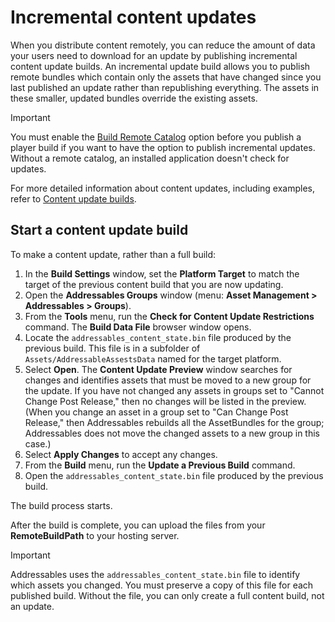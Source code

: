 # Incremental content updates

When you distribute content remotely, you can reduce the amount of data your users need to download for an update by publishing incremental content update builds. An incremental update build allows you to publish remote bundles which contain only the assets that have changed since you last published an update rather than republishing everything. The assets in these smaller, updated bundles override the existing assets.

> [!IMPORTANT]
> You must enable the [Build Remote Catalog](xref:addressables-asset-settings) option before you publish a player build if you want to have the option to publish incremental updates. Without a remote catalog, an installed application doesn't check for updates.

For more detailed information about content updates, including examples, refer to [Content update builds](xref:addressables-content-update-builds).

## Start a content update build

To make a content update, rather than a full build:

1. In the __Build Settings__ window, set the __Platform Target__ to match the target of the previous content build that you are now updating.
1. Open the __Addressables Groups__ window (menu: __Asset Management > Addressables > Groups__).
1. From the __Tools__ menu, run the __Check for Content Update Restrictions__ command. The __Build Data File__ browser window opens.
1. Locate the `addressables_content_state.bin` file produced by the previous build. This file is in a subfolder of `Assets/AddressableAssestsData` named for the target platform.
1. Select __Open__. The __Content Update Preview__ window searches for changes and identifies assets that must be moved to a new group for the update. If you have not changed any assets in groups set to "Cannot Change Post Release," then no changes will be listed in the preview. (When you change an asset in a group set to "Can Change Post Release," then Addressables rebuilds all the AssetBundles for the group; Addressables does not move the changed assets to a new group in this case.)
1. Select __Apply Changes__ to accept any changes.
1. From the __Build__ menu, run the __Update a Previous Build__ command.
1. Open the `addressables_content_state.bin` file produced by the previous build.

The build process starts.

After the build is complete, you can upload the files from your __RemoteBuildPath__ to your hosting server.

> [!IMPORTANT]
> Addressables uses the `addressables_content_state.bin` file to identify which assets you changed. You must preserve a copy of this file for each published build. Without the file, you can only create a full content build, not an update.